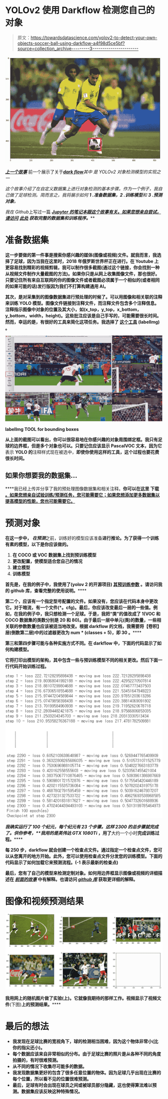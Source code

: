 # YOLOv2 使用 Darkflow 检测您自己的对象

> 原文：<https://towardsdatascience.com/yolov2-to-detect-your-own-objects-soccer-ball-using-darkflow-a4f98d5ce5bf?source=collection_archive---------3----------------------->

![](img/f13b28d79e8277903adaccc684bb0a44.png)

[***上一个故事***](/yolov2-object-detection-using-darkflow-83db6aa5cf5f) 前一个展示了关于[***dark flow***](https://github.com/thtrieu/darkflow)**其中* 是 YOLOv2 对象检测模型的实现之一*

*这个故事介绍了在自定义数据集上进行对象检测的基本步骤。作为一个例子，我自己做了足球检测。简而言之，我将展示如何 **1 .准备数据集，2 .训练模型**和 **3 .预测对象**。*

*我在 Github*上写过一篇 [***Jupyter 的笔记本跟这个故事有关。如果您想亲自尝试，请访问***](https://github.com/deep-diver/Soccer-Ball-Detection-YOLOv2) ***[**此处**](https://github.com/deep-diver/Soccer-Ball-Detection-YOLOv2) 获取完整的数据集和训练程序。*****

# **准备数据集**

****这一步**要做的第一件事是**搜索你感兴趣的媒体(图像或视频)文件**。就我而言，我选择了足球，因为当我在这里时，2018 年俄罗斯世界杯正在进行。在 Youtube 上更容易找到精彩的视频剪辑，我可以制作很多截图(通过这个链接，你会找到一种从视频文件制作大量截图的方法)。如果你只是从网上收集图像文件，那也很好。**只要记住**所有来自互联网的**你的图像文件**或者截图**必须属于一个相似的**(或者**相同的**如果可能的话)**发行版**因为我们不打算构建通用 AI。**

****其次**，是**对采集到的图像数据集进行预处理**的时候了。可以用图像和相关联的注释来训练 YOLO 模型。图像文件链接到注释文件，而注释文件包含多个注释信息。注释指示图像中对象的位置及其大小，如(x_top，y_top，x_bottom，y_bottom，width，height)。这些批注应该是自己手写的，可能需要很长时间。然而，幸运的是，有很好的工具来简化这项任务。我选择了 [**这个工具**](https://github.com/tzutalin/labelImg) **(labelImg)** 。**

**![](img/680248a376ec3355a909d6f36ff42198.png)**

****labelImg TOOL for bounding boxes****

**从上面的截图可以看出，你可以很容易地在你感兴趣的对象周围绑定框。我只有足球的边界框，但是多个对象也可以。**只要记住**应该显示 **PascalVOC 文本**，因为它**表示 **YOLO 的**注释样式现在被选中，**即使你使用这样的工具，这个过程也要花费很长时间。**

## **如果你想要我的数据集…**

****我已经上传并分享了我的预处理图像数据集和相关注释。**你可以在这里 下载 [**。如果您想亲自试验训练/预测任务，您可能需要它；如果您想添加更多数据集以提高模型的性能，您也可能需要它。**](https://drive.google.com/drive/folders/1th1odcC5kjEnkZmwooETYlyLsz5AOTph?usp=sharing)**

# **预测对象**

**在这一步中， ***在预测*****之前，训练好的模型应该准备**进行推论。为了获得一个训练有素的模型，以下是你应该做的。**

1.  ****在 COCO 或 VOC 数据集上找到预训练模型****
2.  ****更改配置，使模型适合您自己的情况****
3.  ****建立模型****
4.  ****训练模型****

****首先是**，在我的例子中，我使用了[](https://github.com/thtrieu/darkflow)****(yolov 2 的开源项目) [**其预训练参数**](https://drive.google.com/drive/folders/0B1tW_VtY7onidEwyQ2FtQVplWEU) 。请访问我的 github 库，查看完整的使用说明。******

********第二个**，应该有一个指定型号配置的文件。如果没有，您应该在代码本身中更改它。对于暗流，有一个文件(*。cfg)。**最后，**你应该改变最后一层的一些值。例如，在我的例子中，我只想检测一个足球。于是，我把**“类”的值改成了 1**(VOC 和 COCO 数据集的类数分别是 20 和 80)。由于最后一层中单元(类)的数量，**一些相关联的参数数量**也应该被适当地改变。根据 darkflow 的文档，我需要**将【卷积】层**(倒数第二层)中的过滤器更改为 **num * (classes + 5)，即 30** 。******

********第三和第四**步骤可能与各种实施方式不同。在 darkflow 中，下面的代码显示了如何构建模型。******

******它将打印出模型的架构，其中包含一些与预训练模型不同的相关更改。然后下面一行代码开始训练过程。******

******![](img/445353e2a1709af8fe7bae3e310f6ab5.png)******

******我确实运行了 100 个纪元，每个纪元有 23 个步骤。这样 2300 的总步骤就完成了。供你参考，**我用的是*英伟达 GTX 1080Ti*** ，用了**大约一个小时**完成训练过程。******

******每 250 步，darkflow 就会创建一个检查点文件。通过指定一个检查点文件，您可以从您离开的地方开始。此外，**您可以使用检查点文件**分发您的训练模型。下面的代码显示了如何加载它来预测流程。(-1 表示最新的检查点)******

******最后，您有了自己的模型来检测定制对象。如何用边界框显示图像或视频的详细描述在 [***前面的故事***](/yolov2-object-detection-using-darkflow-83db6aa5cf5f) 中有解释。也请访问 [***github 库***](https://github.com/deep-diver/Soccer-Ball-Detection-YOLOv2) 获取更详细的解释。******

# ******图像和视频预测结果******

******![](img/63e8a5f71f45c7640474b1db2a987256.png)******

******我用网上的随机图片做了实验**(上)**。它就像我期待的那样工作。视频显示了视频文件**(下图)**上的预测结果。******

# ******最后的想法******

*   ********我发现在足球比赛的宽视角下，球的检测相当困难，因为这个物体非常小(比你的指尖还小)。********
*   ******每个数据应该来自非常相似的分布。由于足球比赛的照片是从各种不同的角度拍摄的，有时很难预测。******
*   ********从不同的情况下收集尽可能多的数据。********
*   ********我发现数据集更好的包含了很多任意位置的物体。因为足球几乎出现在比赛的每个位置，所以看不见的位置很难预测。********
*   ********最后，足球有时会出现在球员之间或被球员部分隐藏，这也使得算法难以预测。数据集应该反映这种特殊情况。********